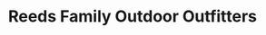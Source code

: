 ---
title: "Reeds Family Outdoor Outfitters"
url: /walker/reeds-family-outdoor-outfitters/
shop: outdoor
---